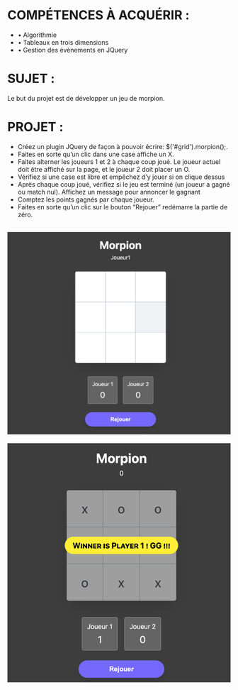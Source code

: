 
<h1>COMPÉTENCES À ACQUÉRIR :</h1>
<ul>
<li>• Algorithmie</li>
<li>• Tableaux en trois dimensions</li>
<li>• Gestion des évènements en JQuery</li>
</ul>

<!----------------------------------------------------------------------------------------->

<h1>SUJET :</h1>

<p>Le but du projet est de développer un jeu de morpion.</p>

<!----------------------------------------------------------------------------------------->

<h1>PROJET :</h1>

<ul>
<li>Créez un plugin JQuery de façon à pouvoir écrire: $('#grid').morpion();.</li>
<li>Faites en sorte qu’un clic dans une case affiche un X.</li>
<li>Faites alterner les joueurs 1 et 2 à chaque coup joué. Le joueur actuel doit être affiché sur la page, et
le joueur 2 doit placer un O.</li>
<li>Vérifiez si une case est libre et empêchez d’y jouer si on clique dessus</li>
<li>Après chaque coup joué, vérifiez si le jeu est terminé (un joueur a gagné ou match nul). Affichez un
message pour annoncer le gagnant</li>
<li>Comptez les points gagnés par chaque joueur.</li>
<li>Faites en sorte qu’un clic sur le bouton “Rejouer” redémarre la partie de zéro.</li>

</ul>

<div align="center">
	<br>
	<img src="Description du projet/img.png" >
	<br>
</div>
<div align="center">
	<br>
	<img src="Description du projet/img2.png" >
	<br>
</div>